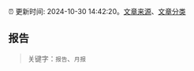 :alarm_clock: 更新时间: 2024-10-30 14:42:20。[文章来源](/README.md)、[文章分类](/TAGS.md)

## 报告


> 关键字：`报告`、`月报`



